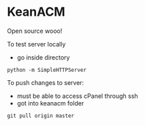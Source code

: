 # KeanACM
Open source wooo!

To test server locally
- go inside directory
```
python -m SimpleHTTPServer     
```

To push changes to server:
- must be able to access cPanel through ssh
- got into keanacm folder
```
git pull origin master
```
